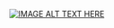 [![IMAGE ALT TEXT HERE](https://img.youtube.com/vi/SSLXz5F9BqE/0.jpg)](https://www.youtube.com/watch?v=SSLXz5F9BqE)
